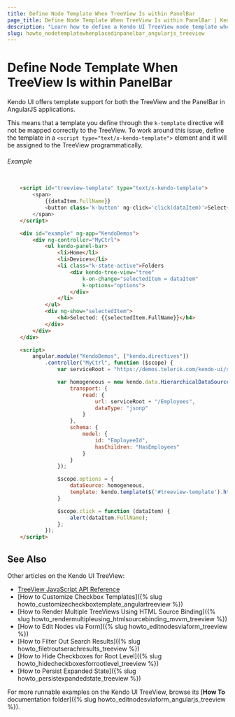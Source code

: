```yaml
---
title: Define Node Template When TreeView Is within PanelBar
page_title: Define Node Template When TreeView Is within PanelBar | Kendo UI TreeView
description: "Learn how to define a Kendo UI TreeView node template when the widget is placed within a Kendo UI PanelBar in an AngularJS application."
slug: howto_nodetemplatewhenplacedinpanelbar_angularjs_treeview
---
```


# Define Node Template When TreeView Is within PanelBar

Kendo UI offers template support for both the TreeView and the PanelBar in AngularJS applications.

This means that a template you define through the `k-template` directive will not be mapped correctly to the TreeView. To work around this issue, define the template in a `<script type="text/x-kendo-template">` element and it will be assigned to the TreeView programmatically.

###### Example

```html

    <script id="treeview-template" type="text/x-kendo-template">
        <span>
            {{dataItem.FullName}}
            <button class='k-button' ng-click='click(dataItem)'>Select</button>
        </span>
    </script>

    <div id="example" ng-app="KendoDemos">
        <div ng-controller="MyCtrl">
            <ul kendo-panel-bar>
                <li>Home</li>
                <li>Devices</li>
                <li class="k-state-active">Folders
                    <div kendo-tree-view="tree"
                        k-on-change="selectedItem = dataItem"
                        k-options="options">
                    </div>
                </li>
            </ul>
            <div ng-show="selectedItem">
                <h4>Selected: {{selectedItem.FullName}}</h4>
            </div>
        </div>
    </div>

    <script>
        angular.module("KendoDemos", ["kendo.directives"])
            .controller("MyCtrl", function ($scope) {
                var serviceRoot = "https://demos.telerik.com/kendo-ui/service";

                var homogeneous = new kendo.data.HierarchicalDataSource({
                    transport: {
                        read: {
                            url: serviceRoot + "/Employees",
                            dataType: "jsonp"
                        }
                    },
                    schema: {
                        model: {
                            id: "EmployeeId",
                            hasChildren: "HasEmployees"
                        }
                    }
                });

                $scope.options = {
                    dataSource: homogeneous,
                    template: kendo.template($('#treeview-template').html())
                }

                $scope.click = function (dataItem) {
                    alert(dataItem.FullName);
                };
            });
    </script>
```

## See Also

Other articles on the Kendo UI TreeView:

* [TreeView JavaScript API Reference](/api/javascript/ui/treeview)
* [How to Customize Checkbox Templates]({% slug howto_customizecheckboxtemplate_angulartreeview %})
* [How to Render Multiple TreeViews Using HTML Source Binding]({% slug howto_rendermultipleusing_htmlsourcebinding_mvvm_treeview %})
* [How to Edit Nodes via Form]({% slug howto_editnodesviaform_treeview %})
* [How to Filter Out Search Results]({% slug howto_filetroutserachresults_treeview %})
* [How to Hide Checkboxes for Root Level]({% slug howto_hidecheckboxesforrootlevel_treeview %})
* [How to Persist Expanded State]({% slug howto_persistexpandedstate_treeview %})

For more runnable examples on the Kendo UI TreeView, browse its [**How To** documentation folder]({% slug howto_editnodesviaform_angularjs_treeview %}).
